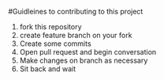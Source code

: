 #Guidleines to contributing to this project

1. fork this repository
2. create feature branch on your fork
3. Create some commits
4. Open pull request  and begin conversation
5. Make changes on branch as necessary
6. Sit back and wait
